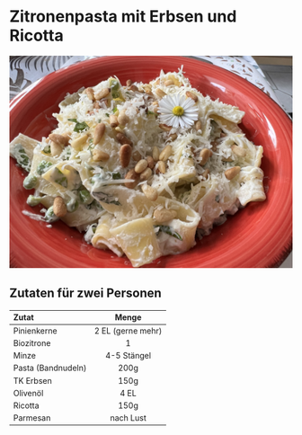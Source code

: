 # Zitronenpasta mit Erbsen und Ricotta

![](bandnudeln-erbsen-ricotta.jpg)

## Zutaten für zwei Personen

|Zutat|Menge|
|:--|:-:|
|Pinienkerne|2 EL (gerne mehr)|
|Biozitrone|1|
|Minze|4-5 Stängel|
|Pasta (Bandnudeln)|200g|
|TK Erbsen|150g|
|Olivenöl|4 EL|
|Ricotta|150g|
|Parmesan|nach Lust|

